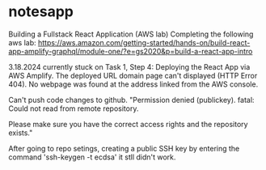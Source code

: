 # notesapp
Building a Fullstack React Application (AWS lab)
Completing the following aws lab: https://aws.amazon.com/getting-started/hands-on/build-react-app-amplify-graphql/module-one/?e=gs2020&p=build-a-react-app-intro


3.18.2024
currently stuck on Task 1, Step 4: Deploying the React App via AWS Amplify. The deployed URL domain page can't displayed (HTTP Error 404). No webpage was found at the address linked from the AWS console. 

Can't push code changes to github. "Permission denied (publickey).
fatal: Could not read from remote repository.

Please make sure you have the correct access rights
and the repository exists."

After going to repo setings, creating a public SSH key by entering the command 'ssh-keygen -t ecdsa' it stll didn't work.
